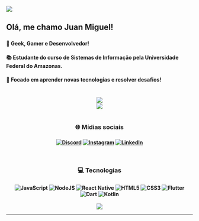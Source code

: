 [![](https://visitcount.itsvg.in/api?id=juaan-dev&icon=0&color=0)](https://visitcount.itsvg.in)
<h2 align="left">Olá, me chamo Juan Miguel!</h2>

###
<tr>
    <h4> 
      🖖 Geek, Gamer e Desenvolvedor!
    <h4>
    <h4> 
      📚 Estudante do curso de Sistemas de Informação pela Universidade Federal do Amazonas.
    <h4>
    <h4> 
      🎯 Focado em aprender novas tecnologias e resolver desafios!
    <h4>
 </tr>
<div align="center">

# 
![](https://github-readme-stats.vercel.app/api?username=juaan-dev&theme=tokyonight&hide_border=true&include_all_commits=true&count_private=false)<br/>
![](https://github-readme-streak-stats.herokuapp.com/?user=juaan-dev&theme=tokyonight&hide_border=true)<br/>


# <h3>🌐 Mídias sociais<h3>
[![Discord](https://img.shields.io/badge/Discord-%237289DA.svg?logo=discord&logoColor=white)](htttps://discord.gg/Miguelzzz#8616) [![Instagram](https://img.shields.io/badge/Instagram-%23E4405F.svg?logo=Instagram&logoColor=white)](https://instagram.com/juaanm_) [![LinkedIn](https://img.shields.io/badge/LinkedIn-%230077B5.svg?logo=linkedin&logoColor=white)](https://linkedin.com/in/juan-oliveira-1b44811b5)<br><br> 

# <h3>💻 Tecnologias<h3>
![JavaScript](https://img.shields.io/badge/javascript-%23323330.svg?style=for-the-badge&logo=javascript&logoColor=%23F7DF1E) ![NodeJS](https://img.shields.io/badge/node.js-6DA55F?style=for-the-badge&logo=node.js&logoColor=white) ![React Native](https://img.shields.io/badge/react_native-%2320232a.svg?style=for-the-badge&logo=react&logoColor=%2361DAFB)  ![HTML5](https://img.shields.io/badge/html5-%23E34F26.svg?style=for-the-badge&logo=html5&logoColor=white) ![CSS3](https://img.shields.io/badge/css3-%231572B6.svg?style=for-the-badge&logo=css3&logoColor=white) ![Flutter](https://img.shields.io/badge/flutter-6DA55F?style=for-the-badge&logo=flutters&logoColor=white) ![Dart](https://img.shields.io/badge/dart-%230175C2.svg?style=for-the-badge&logo=dart&logoColor=white) ![Kotlin](https://img.shields.io/badge/kotlin-%230095D5.svg?style=for-the-badge&logo=kotlin&logoColor=white)<br><br>
![](https://github-readme-stats.vercel.app/api/top-langs/?username=juaan-dev&theme=tokyonight&hide_border=true&include_all_commits=true&count_private=false&layout=compact)


---
  </div>
